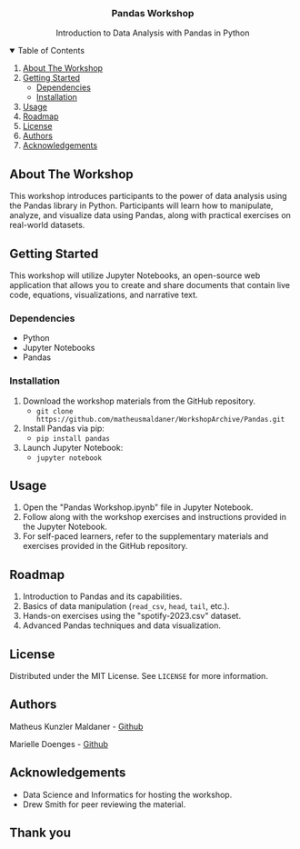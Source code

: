 <!-- PROJECT LOGO -->
<br />
<p align="center">
  <h3 align="center">Pandas Workshop</h3>

  <p align="center">
    Introduction to Data Analysis with Pandas in Python
  </p>
</p>

<!-- TABLE OF CONTENTS -->
<details open="open">
  <summary>Table of Contents</summary>
  <ol>
    <li>
      <a href="#about-the-workshop">About The Workshop</a>
    </li>
    <li>
      <a href="#getting-started">Getting Started</a>
      <ul>
        <li><a href="#dependencies">Dependencies</a></li>
        <li><a href="#installation">Installation</a></li>
      </ul>
    </li>
    <li><a href="#usage">Usage</a></li>
    <li><a href="#roadmap">Roadmap</a></li>
    <li><a href="#license">License</a></li>
    <li><a href="#authors">Authors</a></li>
    <li><a href="#acknowledgements">Acknowledgements</a></li>
  </ol>
</details>

<!-- ABOUT THE WORKSHOP -->
## About The Workshop

This workshop introduces participants to the power of data analysis using the Pandas library in Python. Participants will learn how to manipulate, analyze, and visualize data using Pandas, along with practical exercises on real-world datasets.

<!-- GETTING STARTED -->
## Getting Started

This workshop will utilize Jupyter Notebooks, an open-source web application that allows you to create and share documents that contain live code, equations, visualizations, and narrative text.

### Dependencies

* Python
* Jupyter Notebooks
* Pandas

### Installation

1. Download the workshop materials from the GitHub repository.
   - `git clone https://github.com/matheusmaldaner/WorkshopArchive/Pandas.git`
2. Install Pandas via pip:
   - `pip install pandas`
3. Launch Jupyter Notebook:
   - `jupyter notebook`

<!-- USAGE EXAMPLES -->
## Usage

1. Open the "Pandas Workshop.ipynb" file in Jupyter Notebook.
2. Follow along with the workshop exercises and instructions provided in the Jupyter Notebook.
3. For self-paced learners, refer to the supplementary materials and exercises provided in the GitHub repository.

<!-- ROADMAP -->
## Roadmap

1. Introduction to Pandas and its capabilities.
2. Basics of data manipulation (`read_csv`, `head`, `tail`, etc.).
3. Hands-on exercises using the "spotify-2023.csv" dataset.
4. Advanced Pandas techniques and data visualization.

<!-- LICENSE -->
## License

Distributed under the MIT License. See `LICENSE` for more information.

<!-- Authors -->
## Authors

Matheus Kunzler Maldaner - [Github](https://github.com/matheusmaldaner)

Marielle Doenges -  [Github](https://github.com/marielledoenges)

<!-- ACKNOWLEDGEMENTS -->
## Acknowledgements

* Data Science and Informatics for hosting the workshop.
* Drew Smith for peer reviewing the material.

## Thank you
